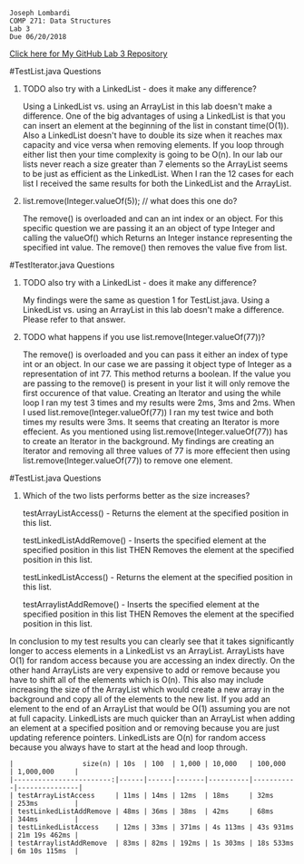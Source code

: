     Joseph Lombardi
    COMP 271: Data Structures
    Lab 3
    Due 06/20/2018
[Click here for My GitHub Lab 3 Repository](https://github.com/jmlombardi/Lab3-JosephLombardi)

#TestList.java Questions
1. TODO also try with a LinkedList - does it make any difference?

    Using a LinkedList vs. using an ArrayList in this lab doesn't make a difference. One of the big advantages of using a LinkedList is that you can insert an element at the beginning of the list in constant time(O(1)).  Also a LinkedList doesn't have to double its size when it reaches max capacity and vice versa when removing elements. If you loop through either list then your time complexity is going to be O(n).  In our lab our lists never reach a size greater than 7 elements so the ArrayList seems to be just as efficient as the LinkedList.  When I ran the 12 cases for each list I received the same results for both the LinkedList and the ArrayList.

2.  list.remove(Integer.valueOf(5)); // what does this one do?

    The remove() is overloaded and can an int index or an object.  For this specific question we are passing it an an object of type Integer and calling the valueOf() which Returns an Integer instance representing the specified int value. The remove() then removes the value five from list.

#TestIterator.java Questions
1. TODO also try with a LinkedList - does it make any difference?

    My findings were the same as question 1 for TestList.java.  Using a LinkedList vs. using an ArrayList in this lab doesn't make a difference.  Please refer to that answer.

2. TODO what happens if you use list.remove(Integer.valueOf(77))?

    The remove() is overloaded and you can pass it either an index of type int or an object. In our case we are passing it object type of Integer as a representation of int 77.  This method returns a boolean.  If the value you are passing to the remove() is present in your list it will only remove the first occurence of that value.  Creating an Iterator and using the while loop I ran my test 3 times and my results were 2ms, 3ms and 2ms.  When I used list.remove(Integer.valueOf(77)) I ran my test twice and both times my results were 3ms.  It seems that creating an Iterator is more effecient.  As you mentioned using list.remove(Integer.valueOf(77)) has to create an Iterator in the background.  My findings are creating an Iterator and removing all three values of 77 is more effecient then using list.remove(Integer.valueOf(77)) to remove one element.

       


#TestList.java Questions

1. Which of the two lists performs better as the size increases?



    testArrayListAccess() - Returns the element at the specified position in this list.

    testLinkedListAddRemove() - Inserts the specified element at the specified position in this list THEN Removes the element at the specified position in this list.

    testLinkedListAccess() - Returns the element at the specified position in this list.

    testArraylistAddRemove() - Inserts the specified element at the specified position in this list THEN Removes the element at the specified position in this list.

In conclusion to my test results you can clearly see that it takes significantly longer to access elements in a LinkedList vs an ArrayList.  ArrayLists have O(1) for random access because you are accessing an index directly.  On the other hand ArrayLists are very expensive to add or remove because you have to shift all of the elements which is O(n).  This also may include increasing the size of the ArrayList which would create a new array in the background and copy all of the elements to the new list.  If you add an element to the end of an ArrayList that would be O(1) assuming you are not at full capacity.  LinkedLists are much quicker than an ArrayList when adding an element at a specified position and or removing because you are just updating reference pointers.  LinkedLists are O(n) for random access because you always have to start at the head and loop through.





    |                 size(n) | 10s  | 100  | 1,000 | 10,000   | 100,000   | 1,000,000     |
    |------------------------:|------|------|-------|----------|-----------|---------------|
    | testArrayListAccess     | 11ms | 14ms | 12ms  | 18ms     | 32ms      | 253ms         |
    | testLinkedListAddRemove | 48ms | 36ms | 38ms  | 42ms     | 68ms      | 344ms         |
    | testLinkedListAccess    | 12ms | 33ms | 371ms | 4s 113ms | 43s 931ms | 21m 19s 462ms |
    | testArraylistAddRemove  | 83ms | 82ms | 192ms | 1s 303ms | 18s 533ms | 6m 10s 115ms  |
